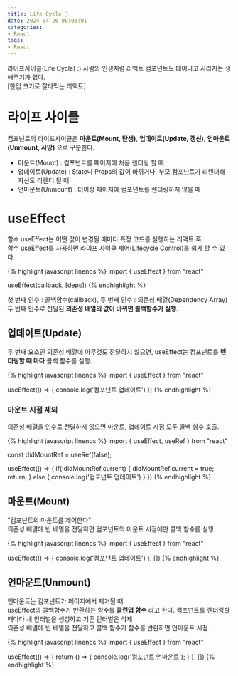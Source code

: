 ```yaml
---
title: Life Cycle 🔄️
date: 2024-04-26 00:00:01
categories:
- React
tags:
- React
---
```


라이프사이클(Life Cycle) :) 사람의 인생처럼 리액트 컴포넌트도 태어나고 사라지는 생애주기가 있다.<br/>
[한입 크기로 잘라먹는 리액트]

# 라이프 사이클
컴포넌트의 라이프사이클은 **마운트(Mount, 탄생)**, **업데이트(Update, 갱신)**, **언마운트(Unmount, 사망)** 으로 구분한다.

* 마운트(Mount) : 컴포넌트를 페이지에 처음 렌더링 할 때
* 업데이트(Update) : State나 Props의 값이 바뀌거나, 부모 컴포넌트가 리렌더해 자신도 리렌더 될 때
* 언마운트(Unmount) : 더이상 페이지에 컴포넌트를 렌더링하지 않을 때

# useEffect
함수 useEffect는 어떤 값이 변경될 때마다 특정 코드를 실행하는 리액트 훅.<br/>
함수 useEffect를 사용하면 라이프 사이클 제어(Lifecycle Control)를 쉽게 할 수 있다.

{% highlight javascript linenos %}
import { useEffect } from "react"

useEffect(callback, [deps])
{% endhighlight %}

첫 번째 인수 : 콜백함수(callback), 두 번째 인수 : 의존성 배열(Dependency Array)<br/>
두 번째 인수로 전달된 **의존성 배열의 값이 바뀌면 콜백함수가 실행**.

## 업데이트(Update)
두 번째 요소인 의존성 배열에 아무것도 전달하지 않으면, useEffect는 컴포넌트를 **렌더링할 때 마다** 콜백 함수를 실행.

{% highlight javascript linenos %}
import { useEffect } from "react"

useEffect(() => {
    console.log('컴포넌트 업데이트')
})
{% endhighlight %}

### 마운트 시점 제외
의존성 배열을 인수로 전달하지 않으면 마운트, 업데이트 시점 모두 콜백 함수 호출.

{% highlight javascript linenos %}
import { useEffect, useRef } from "react"

const didMountRef = useRef(false);

useEffect(() => {
    if(!didMountRef.current) {
        didMountRef.current = true;
        return;
    } else {
        console.log('컴포넌트 업데이트')
    }
})
{% endhighlight %}

## 마운트(Mount)
"컴포넌트의 마운트를 제어한다"<br/>
의존성 배열에 빈 배열을 전달하면 컴포넌트의 마운트 시점에만 콜백 함수를 실행.

{% highlight javascript linenos %}
import { useEffect } from "react"

useEffect(() => {
    console.log('컴포넌트 업데이트')
}, [])
{% endhighlight %}

## 언마운트(Unmount)
언마운트는 컴포넌트가 페이지에서 제거될 때<br/>
useEffect의 콜백함수가 반환하는 함수를 **클린업 함수** 라고 한다.
컴포넌트를 렌더링할 때마다 새 인터벌을 생성하고 기존 인터벌은 삭제<br/>
의존성 배열에 빈 배열을 전달하고 콜백 함수가 함수를 반환하면 언마운트 시점

{% highlight javascript linenos %}
import { useEffect } from "react"

useEffect(() => {
    return () => {
        console.log('컴포넌트 언마운트');
    }
}, [])
{% endhighlight %}